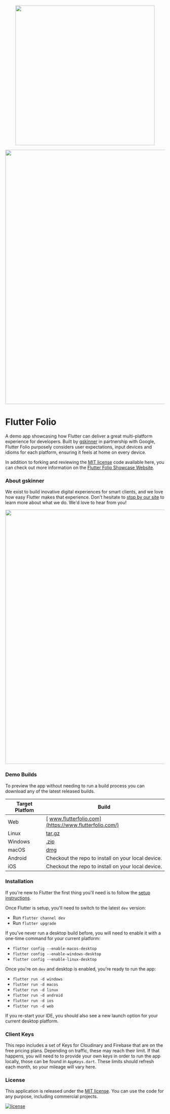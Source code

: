 <br />
<p align="center"><a href="https://flutter.gskinner.com"><img src="https://flutter.gskinner.com/assets/images/gskinnerxflutter.png?" width="440px"></a></p>

<p align="center"><img src="https://flutter.gskinner.com/assets/images/git_promoimage.png?" width="800px"></p>

# Flutter Folio

A demo app showcasing how Flutter can deliver a great multi-platform experience for developers. Built by [gskinner](https://gskinner.com) in partnership with Google, Flutter Folio purposely considers user expectations, input devices and idioms for each platform, ensuring it feels at home on every device.

In addition to forking and reviewing the [MIT license](LICENSE.md) code available here, you can check out more information on the [Flutter Folio Showcase Website](https://flutter.gskinner.com).

### About gskinner
We exist to build inovative digital experiences for smart clients, and we love how easy Flutter makes that experience. Don't hesitate to [stop by our site](https://gskinner.com) to learn more about what we do. We'd love to hear from you!

<p align="center"><img src="https://flutter.gskinner.com/assets/images/git_dashes.png?" width="800px"></p>

### Demo Builds
To preview the app without needing to run a build process you can download any of the latest released builds.

| Target Platfom | Build |
| ------ | ------ |
| Web | [ www.flutterfolio.com](https://www.flutterfolio.com/) |
| Linux | [tar.gz](https://www.flutterfolio.com/builds/latest/linux-build/linux_build.tar.xz?84) |
| Windows | [.zip](https://www.flutterfolio.com/builds/latest/windows-build/windows_build.zip?84) |
| macOS | [dmg](https://www.flutterfolio.com/builds/latest/macos-build/FlutterFolio.dmg?84) |
| Android | Checkout the repo to install on your local device. |
| iOS | Checkout the repo to install on your local device. |

### Installation

If you're new to Flutter the first thing you'll need is to follow the [setup instructions](https://flutter.dev/docs/get-started/install). 

Once Flutter is setup, you'll need to switch to the latest `dev` version:
 * Run `flutter channel dev`
 * Run `flutter upgrade`

If you've never run a desktop build before, you will need to enable it with a one-time command for your current platform:
* `flutter config --enable-macos-desktop`
* `flutter config --enable-windows-desktop`
* `flutter config --enable-linux-desktop`

Once you're on `dev` and desktop is enabled, you're ready to run the app:
* `flutter run -d windows`
* `flutter run -d macos`
* `flutter run -d linux`
* `flutter run -d android`
* `flutter run -d ios`
* `flutter run -d web`

If you re-start your IDE, you should also see a new launch option for your current desktop platform.

### Client Keys
This repo includes a set of Keys for Cloudinary and Firebase that are on the free pricing plans. Depending on traffic, these may reach their limit. If that happens, you will need to to provide your own keys in order to run the app locally, those can be found in `AppKeys.dart`. These limits should refresh each month, so your mileage will vary here.

### License

This application is released under the [MIT license](LICENSE.md). You can use the code for any purpose, including commercial projects.

[![license](https://img.shields.io/badge/License-MIT-yellow.svg)](https://opensource.org/licenses/MIT)

